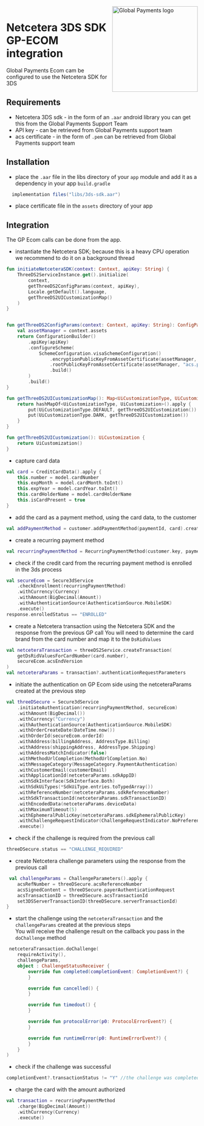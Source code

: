 <a href="https://github.com/globalpayments" target="_blank">
    <img src="https://developer.globalpay.com/static/media/logo.dab7811d.svg" alt="Global Payments logo" title="Global Payments" align="right" width="225" />
</a>

# Netcetera 3DS SDK GP-ECOM integration

Global Payments Ecom cam be configured to use the Netcetera SDK for 3DS

## Requirements

- Netcetera 3DS sdk - in the form of an `.aar` android library you can get this from the Global
  Payments Support Team
- API key - can be retrieved from Global Payments support team
- acs certificate - in the form of `.pem` can be retrieved from Global Payments support team

## Installation

- place the `.aar` file in the libs directory of your `app` module and add it as a dependency in
  your app `build.gradle`

```groovy
  implementation files("libs/3ds-sdk.aar")
```

- place certificate file in the `assets` directory of your app

## Integration

The GP Ecom calls can be done from the app.

- instantiate the Netcetera SDK; because this is a heavy CPU operation we recommend to do it on a
  background thread

```kotlin
fun initiateNetceteraSDK(context: Context, apiKey: String) {
    ThreeDS2ServiceInstance.get().initialize(
        context,
        getThreeDS2ConfigParams(context, apiKey),
        Locale.getDefault().language,
        getThreeDS2UICustomizationMap()
    )
}


fun getThreeDS2ConfigParams(context: Context, apiKey: String): ConfigParameters {
    val assetManager = context.assets
    return ConfigurationBuilder()
        .apiKey(apiKey)
        .configureScheme(
            SchemeConfiguration.visaSchemeConfiguration()
                .encryptionPublicKeyFromAssetCertificate(assetManager, "acs.pem")
                .rootPublicKeyFromAssetCertificate(assetManager, "acs.pem")
                .build()
        )
        .build()
}

fun getThreeDS2UICustomizationMap(): Map<UiCustomizationType, UiCustomization> {
    return hashMapOf<UiCustomizationType, UiCustomization>().apply {
        put(UiCustomizationType.DEFAULT, getThreeDS2UICustomization())
        put(UiCustomizationType.DARK, getThreeDS2UICustomization())
    }
}

fun getThreeDS2UICustomization(): UiCustomization {
    return UiCustomization()
}
```

- capture card data

```kotlin
val card = CreditCardData().apply {
    this.number = model.cardNumber
    this.expMonth = model.cardMonth.toInt()
    this.expYear = model.cardYear.toInt()
    this.cardHolderName = model.cardHolderName
    this.isCardPresent = true
}
```

- add the card as a payment method, using the card data, to the customer

```kotlin
val addPaymentMethod = customer.addPaymentMethod(paymentId, card).create()
```

- create a recurring payment method

```kotlin
val recurringPaymentMethod = RecurringPaymentMethod(customer.key, paymentId)

```

- check if the credit card from the recurring payment method is enrolled in the 3ds process

```kotlin
val secureEcom = Secure3dService
    .checkEnrollment(recurringPaymentMethod)
    .withCurrency(Currency)
    .withAmount(BigDecimal(Amount))
    .withAuthenticationSource(AuthenticationSource.MobileSDK)
    .execute()
response.enrolledStatus == "ENROLLED"  
```

- create a Netcetera transaction using the Netcetera SDK and the response from the previous GP
  call
  You will need to determine the card brand from the card number and map it to the `DsRidValues`

```kotlin
val netceteraTransaction = threeDS2Service.createTransaction(
    getDsRidValuesForCardNumber(card.number),
    secureEcom.acsEndVersion
)
val netceteraParams = transaction?.authenticationRequestParameters
```

- initiate the authentication on GP Ecom side using the netceteraParams created at the previous
  step

```kotlin
val threeDSecure = Secure3dService
    .initiateAuthentication(recurringPaymentMethod, secureEcom)
    .withAmount(BigDecimal())
    .withCurrency("Currency")
    .withAuthenticationSource(AuthenticationSource.MobileSDK)
    .withOrderCreateDate(DateTime.now())
    .withOrderId(secureEcom.orderId)
    .withAddress(billingAddress, AddressType.Billing)
    .withAddress(shippingAddress, AddressType.Shipping)
    .withAddressMatchIndicator(false)
    .withMethodUrlCompletion(MethodUrlCompletion.No)
    .withMessageCategory(MessageCategory.PaymentAuthentication)
    .withCustomerEmail(customerEmail)
    .withApplicationId(netceteraParams.sdkAppID)
    .withSdkInterface(SdkInterface.Both)
    .withSdkUiTypes(*SdkUiType.entries.toTypedArray())
    .withReferenceNumber(netceteraParams.sdkReferenceNumber)
    .withSdkTransactionId(netceteraParams.sdkTransactionID)
    .withEncodedData(netceteraParams.deviceData)
    .withMaximumTimeout(5)
    .withEphemeralPublicKey(netceteraParams.sdkEphemeralPublicKey)
    .withChallengeRequestIndicator(ChallengeRequestIndicator.NoPreference)
    .execute()
```

- check if the challenge is required from the previous call

```kotlin
threeDSecure.status == "CHALLENGE_REQUIRED"
```

- create Netcetera challenge parameters using the response from the previous call

```kotlin
 val challengeParams = ChallengeParameters().apply {
    acsRefNumber = threeDSecure.acsReferenceNumber
    acsSignedContent = threeDSecure.payerAuthenticationRequest
    acsTransactionID = threeDSecure.acsTransactionId
    set3DSServerTransactionID(threeDSecure.serverTransactionId)
}
```

- start the challenge using the `netceteraTransaction` and the `challengeParams` created at the
  previous steps  
  You will receive the challenge result on the callback you pass in the `doChallenge` method

```kotlin
 netceteraTransaction.doChallenge(
    requireActivity(),
    challengeParams,
    object : ChallengeStatusReceiver {
        override fun completed(completionEvent: CompletionEvent?) {
        }

        override fun cancelled() {
        }

        override fun timedout() {
        }

        override fun protocolError(p0: ProtocolErrorEvent?) {
        }

        override fun runtimeError(p0: RuntimeErrorEvent?) {
        }
    }
)
```

- check if the challenge was successful

```kotlin
completionEvent?.transactionStatus != "Y" //the challenge was completed successfully
```

- charge the card with the amount authorized

```kotlin
val transaction = recurringPaymentMethod
    .charge(BigDecimal(Amount))
    .withCurrency(Currency)
    .execute()
```